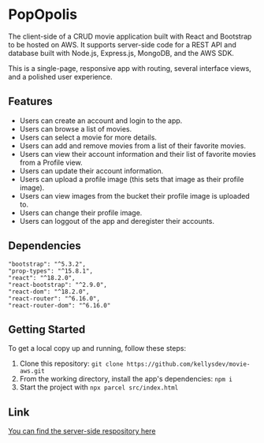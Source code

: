 # PopOpolis

The client-side of a CRUD movie application built with React and Bootstrap to be hosted on AWS.  It supports server-side code for a REST API and database built with Node.js, Express.js, MongoDB, and the AWS SDK.

This is a single-page, responsive app with routing, several interface views, and a polished user experience.

## Features

- Users can create an account and login to the app.
- Users can browse a list of movies.
- Users can select a movie for more details.
- Users can add and remove movies from a list of their favorite movies.
- Users can view their account information and their list of favorite movies from a Profile view.
- Users can update their account information.
- Users can upload a profile image (this sets that image as their profile image).
- Users can view images from the bucket their profile image is uploaded to.
- Users can change their profile image.
- Users can loggout of the app and deregister their accounts.

## Dependencies

    "bootstrap": "^5.3.2",
    "prop-types": "^15.8.1",
    "react": "^18.2.0",
    "react-bootstrap": "^2.9.0",
    "react-dom": "^18.2.0",
    "react-router": "^6.16.0",
    "react-router-dom": "^6.16.0"

## Getting Started

To get a local copy up and running, follow these steps:

1. Clone this repository: `git clone https://github.com/kellysdev/movie-aws.git`
2. From the working directory, install the app's dependencies: `npm i`
3. Start the project with `npx parcel src/index.html`

## Link

[You can find the server-side respository here](https://github.com/kellysdev/movie-api)
